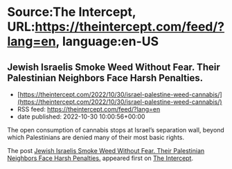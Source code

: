 # Source:The Intercept, URL:https://theintercept.com/feed/?lang=en, language:en-US

## Jewish Israelis Smoke Weed Without Fear. Their Palestinian Neighbors Face Harsh Penalties.
 - [https://theintercept.com/2022/10/30/israel-palestine-weed-cannabis/](https://theintercept.com/2022/10/30/israel-palestine-weed-cannabis/)
 - RSS feed: https://theintercept.com/feed/?lang=en
 - date published: 2022-10-30 10:00:56+00:00

<p>The open consumption of cannabis stops at Israel’s separation wall, beyond which Palestinians are denied many of their most basic rights.</p>
<p>The post <a href="https://theintercept.com/2022/10/30/israel-palestine-weed-cannabis/" rel="nofollow">Jewish Israelis Smoke Weed Without Fear. Their Palestinian Neighbors Face Harsh Penalties.</a> appeared first on <a href="https://theintercept.com" rel="nofollow">The Intercept</a>.</p>

